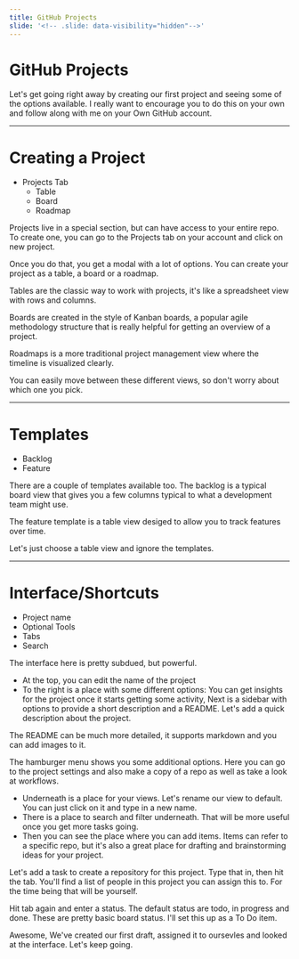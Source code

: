 ```yaml
---
title: GitHub Projects
slide: '<!-- .slide: data-visibility="hidden"-->'
---
```


<!-- .slide: data-state="layout-title" class="bg-dark"-->

# GitHub Projects

> >

Let's get going right away by creating our first project and seeing some of the options available. I really want to encourage you to do this on your own and follow along with me on your Own GitHub account.

---

# Creating a Project

- Projects Tab
  - Table
  - Board
  - Roadmap

> >

Projects live in a special section, but can have access to your entire repo. To create one, you can go to the Projects tab on your account and  click on new project.

Once you do that, you get a modal with a lot of options. You can create your project as a table, a board or a roadmap.

Tables are the classic way to work with projects, it's like a spreadsheet view with rows and columns.

Boards are created in the style of Kanban boards, a popular agile methodology structure that is really helpful for getting an overview of a project.

Roadmaps is a more traditional project management view where the timeline is visualized clearly.

You can easily move between these different views, so don't worry about which one you pick.

---

# Templates

- Backlog
- Feature

> >

There are a couple of templates available too. The backlog is a typical board view that gives you a few columns typical to what a development team might use.

The feature template is a table view desiged to allow you to track features over time.

Let's just choose a table view and ignore the templates.

---

# Interface/Shortcuts
- Project name
- Optional Tools
- Tabs
- Search


> >

The interface here is pretty subdued, but powerful.

- At the top, you can edit the name of the project
- To the right is a place with some different options: You can get insights for the project once it starts getting some activity, Next is a sidebar with options to provide a short description and a README. Let's add a quick description about the project.

The README can be much more detailed, it supports markdown and you can add images to it.

The hamburger menu shows you some additional options. Here you can go to the project settings and also make a copy of a repo as well as take a look at workflows.
- Underneath is a place for your views. Let's rename our view to default. You can just click on it and type in a new name.
- There is a place to search and filter underneath. That will be more useful once you get more tasks going.
- Then you can see the place where you can add items. Items can refer to a specific repo, but it's also a great place for drafting and brainstorming ideas for your project.

Let's add a task to create a repository for this project.
Type that in, then hit the tab. You'll find a list of people in this project you can assign this to. For the time being that will be yourself.

Hit tab again and enter a status. The default status are todo, in progress and done. These are pretty basic board status. I'll set this up as a To Do item.

Awesome, We've created our first draft, assigned it to oursevles and looked at the interface. Let's keep going.